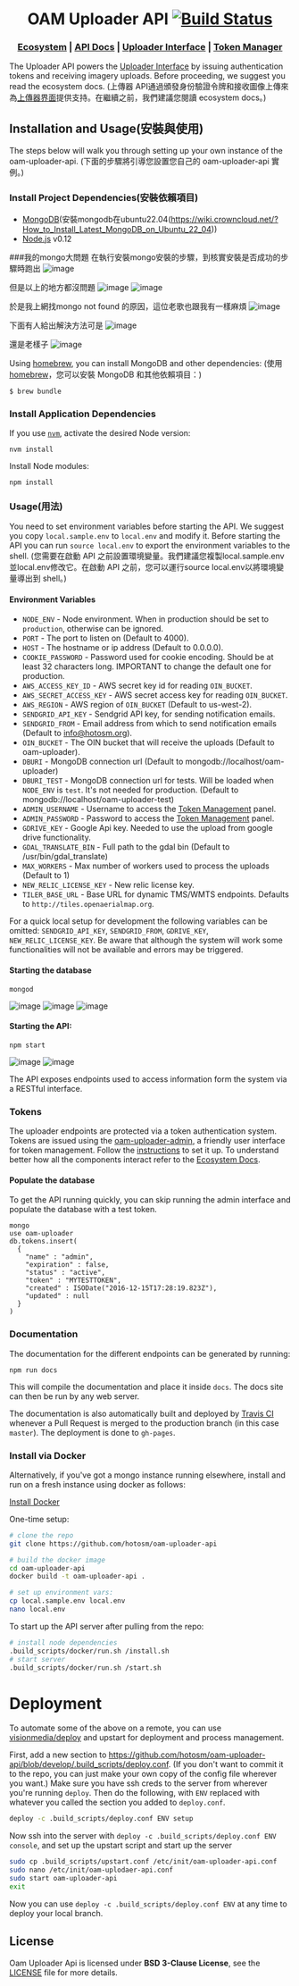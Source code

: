 <h1 align="center">OAM Uploader API
  <a href="https://travis-ci.org/hotosm/oam-uploader-api">
    <img src="https://travis-ci.org/hotosm/oam-uploader-api.svg" alt="Build Status"></img>
  </a></h1>

<div align="center">
  <h3>
  <a href="https://docs.openaerialmap.org/ecosystem/getting-started/">Ecosystem</a>
  <span> | </span>
  <a href="http://hotosm.github.io/oam-uploader-api/">API Docs</a>
  <span> | </span>
  <a href="https://github.com/hotosm/oam-uploader">Uploader Interface</a>
  <span> | </span>
  <a href="https://github.com/hotosm/oam-uploader-admin">Token Manager</a>
  </h3>
</div>

The Uploader API powers the [Uploader Interface](https://github.com/hotosm/oam-uploader) by issuing authentication tokens and receiving imagery uploads. Before proceeding, we suggest you read the ecosystem docs.
(上傳器 API通過頒發身份驗證令牌和接收圖像上傳來為[上傳器界面](https://github.com/hotosm/oam-uploader)提供支持。在繼續之前，我們建議您閱讀 ecosystem docs。)

## Installation and Usage(安裝與使用)

The steps below will walk you through setting up your own instance of the oam-uploader-api.
(下面的步驟將引導您設置您自己的 oam-uploader-api 實例。)

### Install Project Dependencies(安裝依賴項目)

- [MongoDB](https://www.mongodb.org/)(安裝mongodb在ubuntu22.04(https://wiki.crowncloud.net/?How_to_Install_Latest_MongoDB_on_Ubuntu_22_04))
- [Node.js](https://nodejs.org/) v0.12

###我的mongo大問題
在執行安裝mongo安裝的步驟，到核實安裝是否成功的步驟時跑出
![image](https://user-images.githubusercontent.com/117743957/205804991-b54f57c1-15b1-4313-bbb2-d12539be32f9.png)

但是以上的地方都沒問題
![image](https://user-images.githubusercontent.com/117743957/205805104-37e0b8df-6ae7-40a7-a8f9-f19ecea7ed60.png)
![image](https://user-images.githubusercontent.com/117743957/205805157-f29107a7-c8d4-4982-abf6-fc5e46056742.png)

於是我上網找mongo not found 的原因，這位老歌也跟我有一樣麻煩
![image](https://user-images.githubusercontent.com/117743957/205805691-3a865773-72cd-4c7f-896d-9c809c03dba9.png)

下面有人給出解決方法可是
![image](https://user-images.githubusercontent.com/117743957/205806035-d84b8c74-08ee-4960-ab08-47246086c38f.png)

還是老樣子
![image](https://user-images.githubusercontent.com/117743957/205806153-47d1f165-2d31-4c38-9691-c2b718c5e5e1.png)




Using [homebrew](http://brew.sh/), you can install MongoDB and other dependencies:
(使用 [homebrew](http://brew.sh/)，您可以安裝 MongoDB 和其他依賴項目：)

    $ brew bundle

### Install Application Dependencies

If you use [`nvm`](https://github.com/creationix/nvm), activate the desired Node version:

```
nvm install
```

Install Node modules:

```
npm install
```

### Usage(用法)
You need to set environment variables before starting the API. We suggest you copy `local.sample.env` to `local.env` and modify it. Before starting the API you can run `source local.env` to export the environment variables to the shell.
(您需要在啟動 API 之前設置環境變量。我們建議您複製local.sample.env並local.env修改它。在啟動 API 之前，您可以運行source local.env以將環境變量導出到 shell。)

#### Environment Variables

- `NODE_ENV` - Node environment. When in production should be set to `production`, otherwise can be ignored.
- `PORT` - The port to listen on (Default to 4000).
- `HOST` - The hostname or ip address (Default to 0.0.0.0).
- `COOKIE_PASSWORD` - Password used for cookie encoding. Should be at least 32 characters long. IMPORTANT to change the default one for production.
- `AWS_ACCESS_KEY_ID` - AWS secret key id for reading `OIN_BUCKET`.
- `AWS_SECRET_ACCESS_KEY` - AWS secret access key for reading `OIN_BUCKET`.
- `AWS_REGION` - AWS region of `OIN_BUCKET` (Default to us-west-2).
- `SENDGRID_API_KEY` - Sendgrid API key, for sending notification emails.
- `SENDGRID_FROM` - Email address from which to send notification emails (Default to info@hotosm.org).
- `OIN_BUCKET` - The OIN bucket that will receive the uploads (Default to oam-uploader).
- `DBURI` - MongoDB connection url (Default to mongodb://localhost/oam-uploader)
- `DBURI_TEST` - MongoDB connection url for tests. Will be loaded when `NODE_ENV` is `test`. It's not needed for production. (Default to mongodb://localhost/oam-uploader-test)
- `ADMIN_USERNAME` - Username to access the [Token Management](https://github.com/hotosm/oam-uploader-admin) panel.
- `ADMIN_PASSWORD` - Password to access the [Token Management](https://github.com/hotosm/oam-uploader-admin) panel.
- `GDRIVE_KEY` - Google Api key. Needed to use the upload from google drive functionality.
- `GDAL_TRANSLATE_BIN` - Full path to the gdal bin (Default to /usr/bin/gdal_translate)
- `MAX_WORKERS` - Max number of workers used to process the uploads (Default to 1)
- `NEW_RELIC_LICENSE_KEY` - New relic license key.
- `TILER_BASE_URL` - Base URL for dynamic TMS/WMTS endpoints. Defaults to `http://tiles.openaerialmap.org`.

For a quick local setup for development the following variables can be omitted: `SENDGRID_API_KEY`, `SENDGRID_FROM`, `GDRIVE_KEY`, `NEW_RELIC_LICENSE_KEY`. Be aware that although the system will work some functionalities will not be available and errors may be triggered.

#### Starting the database

```
mongod
```

![image](https://user-images.githubusercontent.com/117743957/204726066-4c0e1b31-73aa-4f03-a5cf-f495c8d6e3e5.png)
![image](https://user-images.githubusercontent.com/117743957/204726242-5c41cef9-fe5d-49fa-9eda-2c3dd593f6ec.png)
![image](https://user-images.githubusercontent.com/117743957/204726293-8374597d-c9e6-4fc3-b367-84d15b76c429.png)


#### Starting the API:

```
npm start
```
![image](https://user-images.githubusercontent.com/117743957/204726396-dc5a7e93-0d4b-4d3a-92d1-1c63ca82f245.png)
![image](https://user-images.githubusercontent.com/117743957/204726452-1b8b0422-018a-4e47-ad4f-13117c0b8bff.png)


The API exposes endpoints used to access information form the system via a RESTful interface.

### Tokens
The uploader endpoints are protected via a token authentication system.
Tokens are issued using the [oam-uploader-admin](https://github.com/hotosm/oam-uploader-admin), a friendly user interface for token management. Follow the [instructions](https://github.com/hotosm/oam-uploader-admin) to set it up. To understand better how all the components interact refer to the [Ecosystem Docs](https://docs.openaerialmap.org/ecosystem/getting-started/).

#### Populate the database

To get the API running quickly, you can skip running the admin interface and populate the database with a test token. 

```
mongo
use oam-uploader
db.tokens.insert(
  {
    "name" : "admin",
    "expiration" : false,
    "status" : "active",
    "token" : "MYTESTTOKEN",
    "created" : ISODate("2016-12-15T17:28:19.823Z"),
    "updated" : null
  }
)
```

### Documentation
The documentation for the different endpoints can be generated by running:
```
npm run docs
```
This will compile the documentation and place it inside `docs`. The docs site can then be run by any web server.

The documentation is also automatically built and deployed by [Travis CI](https://travis-ci.org/) whenever a Pull Request is merged to the production branch (in this case `master`). The deployment is done to `gh-pages`.

### Install via Docker

Alternatively, if you've got a mongo instance running elsewhere, install and
run on a fresh instance using docker as follows:

[Install Docker](https://docs.docker.com/installation/)

One-time setup:

```sh
# clone the repo
git clone https://github.com/hotosm/oam-uploader-api

# build the docker image
cd oam-uploader-api
docker build -t oam-uploader-api .

# set up environment vars:
cp local.sample.env local.env
nano local.env
```

To start up the API server after pulling from the repo:

```sh
# install node dependencies
.build_scripts/docker/run.sh /install.sh
# start server
.build_scripts/docker/run.sh /start.sh
```

# Deployment

To automate some of the above on a remote, you can use
[visionmedia/deploy](https://github.com/visionmedia/deploy) and upstart for
deployment and process management.

First, add a new section to
https://github.com/hotosm/oam-uploader-api/blob/develop/.build_scripts/deploy.conf.
(If you don't want to commit it to the repo, you can just make your own copy of the
config file wherever you want.) Make sure you have ssh creds to the server from
wherever you're running `deploy`. Then do the following, with `ENV` replaced with
whatever you called the section you added to `deploy.conf`.

```sh
deploy -c .build_scripts/deploy.conf ENV setup
```

Now ssh into the server with `deploy -c .build_scripts/deploy.conf ENV console`,
and set up the upstart script and start up the server

```sh
sudo cp .build_scripts/upstart.conf /etc/init/oam-uploader-api.conf
sudo nano /etc/init/oam-uplodaer-api.conf
sudo start oam-uploader-api
exit
```

Now you can use `deploy -c .build_scripts/deploy.conf ENV` at any time to
deploy your local branch.

## License
Oam Uploader Api is licensed under **BSD 3-Clause License**, see the [LICENSE](LICENSE) file for more details.


